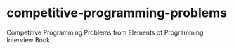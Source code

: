 # competitive-programming-problems
Competitive Programming Problems from Elements of Programming Interview Book
